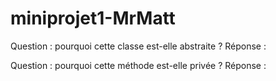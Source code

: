 # miniprojet1-MrMatt


Question : pourquoi cette classe est-elle abstraite ?
Réponse : 


Question : pourquoi cette méthode est-elle privée ?
Réponse : 